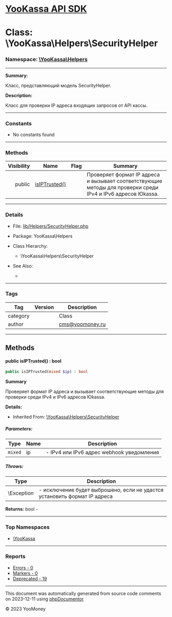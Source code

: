 # [YooKassa API SDK](../home.md)

# Class: \YooKassa\Helpers\SecurityHelper
### Namespace: [\YooKassa\Helpers](../namespaces/yookassa-helpers.md)
---
**Summary:**

Класс, представляющий модель SecurityHelper.

**Description:**

Класс для проверки IP адреса входящих запросов от API кассы.

---
### Constants
* No constants found

---
### Methods
| Visibility | Name | Flag | Summary |
| ----------:| ---- | ---- | ------- |
| public | [isIPTrusted()](../classes/YooKassa-Helpers-SecurityHelper.md#method_isIPTrusted) |  | Проверяет формат IP адреса и вызывает соответствующие методы для проверки среди IPv4 и IPv6 адресов Юkassa. |

---
### Details
* File: [lib/Helpers/SecurityHelper.php](../../lib/Helpers/SecurityHelper.php)
* Package: YooKassa\Helpers
* Class Hierarchy:
  * \YooKassa\Helpers\SecurityHelper

* See Also:
  * [](https://yookassa.ru/developers/api)

---
### Tags
| Tag | Version | Description |
| --- | ------- | ----------- |
| category |  | Class |
| author |  | cms@yoomoney.ru |

---
## Methods
<a name="method_isIPTrusted" class="anchor"></a>
#### public isIPTrusted() : bool

```php
public isIPTrusted(mixed $ip) : bool
```

**Summary**

Проверяет формат IP адреса и вызывает соответствующие методы для проверки среди IPv4 и IPv6 адресов Юkassa.

**Details:**
* Inherited From: [\YooKassa\Helpers\SecurityHelper](../classes/YooKassa-Helpers-SecurityHelper.md)

##### Parameters:
| Type | Name | Description |
| ---- | ---- | ----------- |
| <code lang="php">mixed</code> | ip  | - IPv4 или IPv6 адрес webhook уведомления |

##### Throws:
| Type | Description |
| ---- | ----------- |
| \Exception | - исключение будет выброшено, если не удастся установить формат IP адреса |

**Returns:** bool - 



---

### Top Namespaces

* [\YooKassa](../namespaces/yookassa.md)

---

### Reports
* [Errors - 0](../reports/errors.md)
* [Markers - 0](../reports/markers.md)
* [Deprecated - 19](../reports/deprecated.md)

---

This document was automatically generated from source code comments on 2023-12-11 using [phpDocumentor](http://www.phpdoc.org/)

&copy; 2023 YooMoney